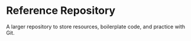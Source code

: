 # Reference Repository
 A larger repository to store resources, boilerplate code, and practice with Git.
